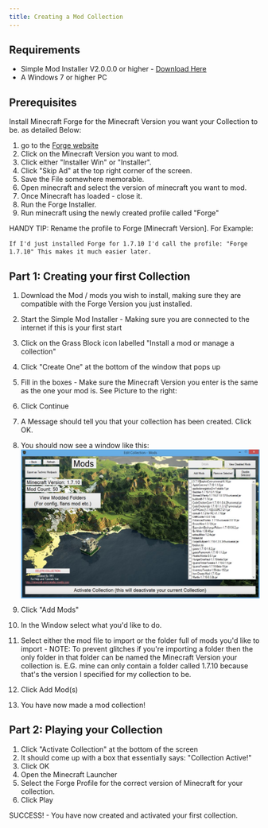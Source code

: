 ```yaml
---
title: Creating a Mod Collection
---
```


## Requirements
* Simple Mod Installer V2.0.0.0 or higher - [Download Here][1]
* A Windows 7 or higher PC

## Prerequisites

Install Minecraft Forge for the Minecraft Version you want your Collection to be. as detailed Below:

1. go to the [Forge website][2]
2. Click on the Minecraft Version you want to mod.
3. Click either "Installer Win" or "Installer".
4. Click "Skip Ad" at the top right corner of the screen.
5. Save the File somewhere memorable.
6. Open minecraft and select the version of minecraft you want to mod.
7. Once Minecraft has loaded - close it.
8. Run the Forge Installer.
9. Run minecraft using the newly created profile called "Forge"

HANDY TIP: Rename the profile to Forge [Minecraft Version]. For Example: 

    If I'd just installed Forge for 1.7.10 I'd call the profile: "Forge 1.7.10" This makes it much easier later.

## Part 1: Creating your first Collection

1. Download the Mod / mods you wish to install, making sure they are compatible with the Forge Version you just installed.
2. Start the Simple Mod Installer - Making sure you are connected to the internet if this is your first start
3. Click on the Grass Block icon labelled "Install a mod or manage a collection"
4. Click "Create One" at the bottom of the window that pops up
5. Fill in the boxes - Make sure the Minecraft Version you enter is the same as the one your mod is. See Picture to the right:
6. Click Continue
7. A Message should tell you that your collection has been created. Click OK.
8. You should now see a window like this: <img style="vertical-align:top" alt="Collection View Image" src="/resources/help_files/ModInstaller/CollectionView.JPG" height="300px">

9. Click "Add Mods"
10. In the Window select what you'd like to do.
11. Select either the mod file to import or the folder full of mods you'd like to import - NOTE: To prevent glitches if you're importing a folder then the only folder in that folder can be named the Minecraft Version your collection is. E.G. mine can only contain a folder called 1.7.10 because that's the version I specified for my collection to be.
12. Click Add Mod(s)
13. You have now made a mod collection!

## Part 2: Playing your Collection

1. Click "Activate Collection" at the bottom of the screen
2. It should come up with a box that essentially says: "Collection Active!"
3. Click OK
4. Open the Minecraft Launcher
5. Select the Forge Profile for the correct version of Minecraft for your collection.
6. Click Play

SUCCESS! - You have now created and activated your first collection.


[1]: http://minecraft-mod-installer.weebly.com/downloads.html
[2]: http://files.minecraftforge.net/